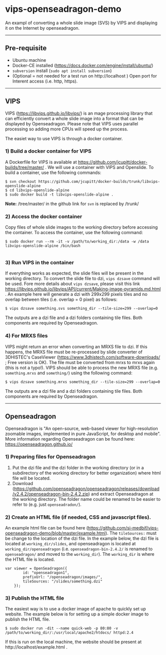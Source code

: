 # vips-openseadragon-demo
An exampl of converting a whole slide image (SVS) by VIPS and displaying it on the Internet by openseadragon.

***
## Pre-requisite
- Ubuntu machine
- Docker-CE installed (https://docs.docker.com/engine/install/ubuntu/)
- `subversion` install (`sudo apt install subversion`)
- (Optional = not needed for a test run on http://localhost ) Open port for Interent access (i.e. http, https). 

***
## VIPS
VIPS (https://libvips.github.io/libvips/) is an mage processing library that can efficiently convert a whole slide image into a format that can be displayed by Openseadragon. Please note that VIPS uses parallel processing so adding more CPUs will speed up the process. 

The easiet way to use VIPS is through a docker container.

### 1) Build a docker container for VIPS
A Dockerfile for VIPS is available at https://github.com/jcupitt/docker-builds/tree/master/ . We will use a container with VIPS and Openslide. To build a container, use the following commands:

```
$ svn checkout https://github.com/jcupitt/docker-builds/trunk/libvips-openslide-alpine
$ cd libvips-openslide-alpine
$ sudo docker build -t libvips-openslide-alpine .
```
**Note:** /tree/master/ in the github link for `svn` is replaced by /trunk/

### 2) Access the docker container
Copy files of whole slide images to the working directory before accessing the container. To access the container, use the following command:
```
$ sudo docker run --rm -it -v /path/to/working_dir:/data -w /data libvips-openslide-alpine /bin/bash
 
```
### 3) Run VIPS in the container
If everything works as expected, the slide files will be present in the working directory. To convert the slide file to dzi, `vips dzsave` command will be used. Fore more details about `vips dzsave`, please visit this link https://libvips.github.io/libvips/API/current/Making-image-pyramids.md.html . An example here will generate a dzi with 299x299 pixels tiles and no overlap between tiles (i.e. overlap = 0 pixel) as follows:
```
$ vips dzsave something.svs something_dir --tile-size=299 --overlap=0
```
The outputs are a dzi file and a dzi folders containing tile files. Both components are required by Openseadragon.

### 4) For MRXS files
VIPS might return an error when converting an MRXS file to dzi. If this happens, the MRXS file must be re-processed by slide converter of 3DHISTEC's CaseViewer (https://www.3dhistech.com/software-downloads/ ; Free version is OK). The file must be converted from mrxs to mrxs again (this is not a typo!). VIPS should be able to process the new MRXS file (e.g. `something.mrxs` and `something/`) using the following command:
```
$ vips dzsave something.mrxs something_dir --tile-size=299 --overlap=0
```
The outputs are a dzi file and a dzi folders containing tile files. Both components are required by Openseadragon.

***
## Openseadragon

Openseadragon is "An open-source, web-based viewer for high-resolution zoomable images, implemented in pure JavaScript, for desktop and mobile". More information regarding Openseadragon can be found here: https://openseadragon.github.io/

### 1) Preparing files for Openseadragon
1) Put the dzi file and the dzi folder in the working directory (or in a subdirectory of the working directory for better organization) where html file will be located. 
2) Download (https://github.com/openseadragon/openseadragon/releases/download/v2.4.2/openseadragon-bin-2.4.2.zip) and extract Openseadragon at the working directory. The folder name could be renamed to be easier to refer to (e.g. just `openseadradon/`).

### 2) Create an HTML file (if needed, CSS and javascript files).
An example html file can be found here (https://github.com/si-medbif/vips-openseadragon-demo/blob/master/example.html). The `tileSources:` must be change to the location of the dzi file. In the example below, the dzi file is located at `working_dir/slides`, and openseadragon is located at `working_dir/openseadragon` (i.e. `openseadragon-bin-2.4.2/` is renamed to `openseadragon/` and moved to the `working_dir`). The `working_dir` is where the HTML file is located.

```
var viewer = OpenSeadragon({
        id: "openseadragon1",
        prefixUrl: "/openseadragon/images/",
        tileSources: "/slides/something.dzi"
    });

```
### 3) Publish the HTML file

The easiest way is to use a docker image of apache to quickly set up website. The example below is for setting up a simple docker image to publish the HTML file. 

```
$ sudo docker run -dit --name quick-web -p 80:80 -v /path/to/working_dir/:/usr/local/apache2/htdocs/ httpd:2.4
```

If this is run on the local machine, the website should be present at http://localhost/example.html .
